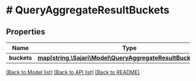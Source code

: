 # # QueryAggregateResultBuckets

## Properties

| Name        | Type                                                                                                    | Description | Notes      |
| ----------- | ------------------------------------------------------------------------------------------------------- | ----------- | ---------- |
| **buckets** | [**map[string,\Sajari\Model\QueryAggregateResultBucketsBucket]**](QueryAggregateResultBucketsBucket.md) |             | [optional] |

[[Back to Model list]](../../README.md#models) [[Back to API list]](../../README.md#endpoints) [[Back to README]](../../README.md)
